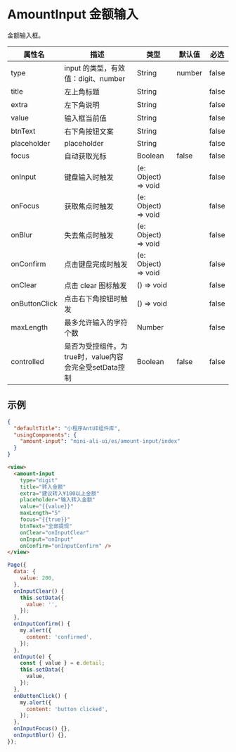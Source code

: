 # AmountInput 金额输入

金额输入框。


| 属性名 | 描述 | 类型 | 默认值 | 必选 |
| ---- | ---- | ---- | ---- | ---- |
| type | input 的类型，有效值：digit、number | String | number | false |
| title | 左上角标题 | String |  | false |
| extra | 左下角说明 | String |  | false |
| value | 输入框当前值 | String |  | false |
| btnText | 右下角按钮文案 | String |  | false |
| placeholder | placeholder | String | | false |
| focus | 自动获取光标 | Boolean | false | false |
| onInput | 键盘输入时触发 | (e: Object) => void | | false |
| onFocus | 获取焦点时触发 | (e: Object) => void | | false |
| onBlur | 失去焦点时触发 | (e: Object) => void | | false |
| onConfirm | 点击键盘完成时触发 | (e: Object) => void | | false |
| onClear | 点击 clear 图标触发 | () => void | | false |
| onButtonClick | 点击右下角按钮时触发 | () => void | | false |
| maxLength | 最多允许输入的字符个数 | Number | | false |
| controlled | 是否为受控组件。为 true时，value内容会完全受setData控制 | Boolean | false | false |


## 示例

```json
{
  "defaultTitle": "小程序AntUI组件库",
  "usingComponents": {
    "amount-input": "mini-ali-ui/es/amount-input/index"
  }
}
```

```html
<view>
  <amount-input
    type="digit"
    title="转入金额"
    extra="建议转入¥100以上金额"
    placeholder="输入转入金额"
    value="{{value}}"
    maxLength="5"
    focus="{{true}}"
    btnText="全部提现"
    onClear="onInputClear"
    onInput="onInput"
    onConfirm="onInputConfirm" />
</view>
```

```javascript
Page({
  data: {
    value: 200,
  },
  onInputClear() {
    this.setData({
      value: '',
    });
  },
  onInputConfirm() {
    my.alert({
      content: 'confirmed',
    });
  },
  onInput(e) {
    const { value } = e.detail;
    this.setData({
      value,
    });
  },
  onButtonClick() {
    my.alert({
      content: 'button clicked',
    });
  },
  onInputFocus() {},
  onInputBlur() {},
});
```
